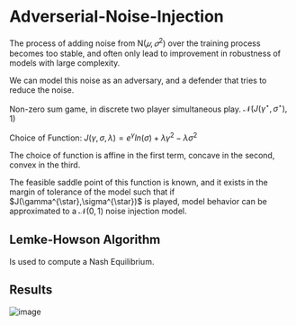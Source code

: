 # Adverserial-Noise-Injection

The process of adding noise from $\mathcal{Ν}(𝜇,𝜎^2)$ over the training process becomes too stable, and often only lead to improvement in robustness of models with large complexity.

We can model this noise as an adversary, and a defender that tries to reduce the noise.

Non-zero sum game, in discrete two player simultaneous play.
$\mathcal{N}(J(\gamma^\star, \sigma^\star),1)$

Choice of Function:
$J(\gamma,\sigma, \lambda)=e^{\gamma}ln(\sigma) + \lambda\gamma^{2}- \lambda\sigma^{2}$

The choice of function is affine in the first term, concave in the second, convex in the third.

The feasible saddle point of this function is known, and it exists in the margin of tolerance of the model such that if 
\$J(\gamma^{\star},\sigma^{\star})$ is played, model behavior can be approximated  to a $\mathcal{N}(0,1)$ noise injection model. 

## Lemke-Howson Algorithm

Is used to compute a Nash Equilibrium.

## Results

![image](https://user-images.githubusercontent.com/56117150/205672680-1d13044a-cedc-4a06-b5e0-42f53d4316c3.png)
